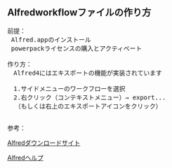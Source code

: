 ## Alfredworkflowファイルの作り方
<pre>
前提：
 Alfred.appのインストール
 powerpackライセンスの購入とアクティベート

作り方：
　Alfred4にはエキスポートの機能が実装されています
 
　1.サイドメニューのワークフローを選択
　2.右クリック（コンテキストメニュー）→ export...
  （もしくは右上のエキスポートアイコンをクリック）

</pre>
参考：

  [Alfredダウンロードサイト](https://www.alfredapp.com)
  
  [Alfredヘルプ](https://www.alfredapp.com/help/workflows/advanced/sharing-workflows/)

